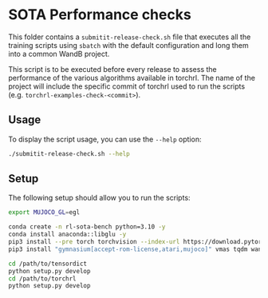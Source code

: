 # SOTA Performance checks

This folder contains a `submitit-release-check.sh` file that executes all
the training scripts using `sbatch` with the default configuration and long them
into a common WandB project.

This script is to be executed before every release to assess the performance of
the various algorithms available in torchrl. The name of the project will include
the specific commit of torchrl used to run the scripts (e.g. `torchrl-examples-check-<commit>`).

## Usage

To display the script usage, you can use the `--help` option:

```bash
./submitit-release-check.sh --help
```

## Setup

The following setup should allow you to run the scripts:

```bash
export MUJOCO_GL=egl

conda create -n rl-sota-bench python=3.10 -y 
conda install anaconda::libglu -y
pip3 install --pre torch torchvision --index-url https://download.pytorch.org/whl/nightly/cu121
pip3 install "gymnasium[accept-rom-license,atari,mujoco]" vmas tqdm wandb pygame moviepy imageio submitit hydra-core transformers

cd /path/to/tensordict
python setup.py develop
cd /path/to/torchrl
python setup.py develop
```
